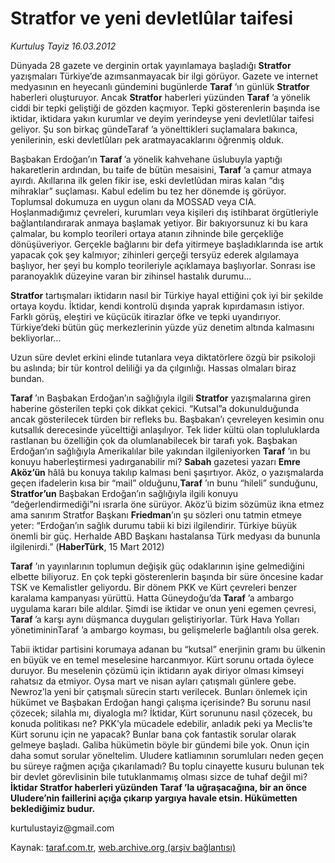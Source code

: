 # Stratfor ve yeni devletlûlar taifesi

*Kurtuluş Tayiz 16.03.2012*

<div class="yazi"><p>Dünyada 28 gazete ve derginin ortak yayınlamaya başladığı <strong>Stratfor</strong> yazışmaları Türkiye’de azımsanmayacak bir ilgi görüyor. Gazete ve internet medyasının en heyecanlı gündemini bugünlerde <strong>Taraf</strong> ’ın günlük <strong>Stratfor</strong> haberleri oluşturuyor. Ancak <strong>Stratfor</strong> haberleri yüzünden <strong>Taraf</strong> ’a yönelik ciddi bir tepki geliştiği de gözden kaçmıyor. Tepki gösterenlerin başında ise iktidar, iktidara yakın kurumlar ve deyim yerindeyse yeni devletlûlar taifesi geliyor. Şu son birkaç gündeTaraf ’a yönelttikleri suçlamalara bakınca, yenilerinin, eski devletlûları pek aratmayacaklarını öğrenmiş olduk.</p>
<p>Başbakan Erdoğan’ın <strong>Taraf </strong>’a yönelik kahvehane üslubuyla yaptığı hakaretlerin ardından, bu taife de bütün mesaisini, <strong>Taraf</strong> ’a çamur atmaya ayırdı. Akıllarına ilk gelen fikir ise, eski devletlûdan miras kalan “dış mihraklar” suçlaması. Kabul edelim bu tez her dönemde iş görüyor. Toplumsal dokumuza en uygun olanı da MOSSAD veya CIA. Hoşlanmadığımız çevreleri, kurumları veya kişileri dış istihbarat örgütleriyle bağlantılandırarak anmaya başlamak yetiyor. Bir bakıyorsunuz ki bu kara çalmalar, bu komplo teorileri ortaya atanın zihninde bile gerçekliğe dönüşüveriyor. Gerçekle bağlarını bir defa yitirmeye başladıklarında ise artık yapacak çok şey kalmıyor; zihinleri gerçeği tersyüz ederek algılamaya başlıyor, her şeyi bu komplo teorileriyle açıklamaya başlıyorlar. Sonrası ise paranoyaklık düzeyine varan bir zihinsel hastalık durumu...</p>
<p><strong>Stratfor</strong> tartışmaları iktidarın nasıl bir Türkiye hayal ettiğini çok iyi bir şekilde ortaya koydu. İktidar, kendi kontrolü dışında yaprak kıpırdamasın istiyor. Farklı görüş, eleştiri ve küçücük itirazlar öfke ve tepki uyandırıyor. Türkiye’deki bütün güç merkezlerinin yüzde yüz denetim altında kalmasını bekliyorlar...</p>
<p>Uzun süre devlet erkini elinde tutanlara veya diktatörlere özgü bir psikoloji bu aslında; bir tür kontrol deliliği ya da çılgınlığı. Hassas olmaları biraz bundan.</p>
<p><strong>Taraf </strong>’ın Başbakan Erdoğan’ın sağlığıyla ilgili <strong>Stratfor</strong> yazışmalarına giren haberine gösterilen tepki çok dikkat çekici. “Kutsal”a dokunulduğunda ancak gösterilecek türden bir refleks bu. Başbakan’ı çevreleyen kesimin onu kutsallık derecesinde yücelttiği anlaşılıyor. Tek lider kültü olan topluluklarda rastlanan bu özelliğin çok da olumlanabilecek bir tarafı yok. Başbakan Erdoğan’ın sağlığıyla Amerikalılar bile yakından ilgileniyorken <strong>Taraf</strong> ’ın bu konuyu haberleştirmesi yadırganabilir mi? <strong>Sabah</strong> gazetesi yazarı <strong>Emre Aköz’ün</strong> hâlâ bu konuya takılıp kalması beni şaşırtıyor. Aköz, o yazışmalarda geçen ifadelerin kısa bir “mail” olduğunu,<strong>Taraf</strong> ’ın bunu “hileli” sunduğunu, <strong>Stratfor’un</strong> Başbakan Erdoğan’ın sağlığıyla ilgili konuyu “değerlendirmediği”ni ısrarla öne sürüyor. Aköz’ü bizim sözümüz ikna etmez ama sanırım Stratfor Başkanı <strong>Friedman</strong>’ın şu sözleri onu tatmin etmeye yeter: “Erdoğan’ın sağlık durumu tabii ki bizi ilgilendirir. Türkiye büyük önemli bir güç. Herhalde ABD Başkanı hastalansa Türk medyası da bununla ilgilenirdi.” (<strong>HaberTürk</strong>, 15 Mart 2012)</p>
<p><strong>Taraf</strong> ’ın yayınlarının toplumun değişik güç odaklarının işine gelmediğini elbette biliyoruz. En çok tepki gösterenlerin başında bir süre öncesine kadar TSK ve Kemalistler geliyordu. Bir dönem PKK ve Kürt çevreleri benzer karalama kampanyası yürüttü. Hatta Güneydoğu’da<strong> Taraf</strong> ’a ambargo uygulama kararı bile aldılar. Şimdi ise iktidar ve onun yeni egemen çevresi, <strong>Taraf </strong>’a karşı aynı düşmanca duyguları geliştiriyorlar. Türk Hava Yolları yönetimininTaraf ’a ambargo koyması, bu gelişmelerle bağlantılı olsa gerek.</p>
<p>Tabii iktidar partisini korumaya adanan bu “kutsal” enerjinin gramı bu ülkenin en büyük ve en temel meselesine harcanmıyor. Kürt sorunu ortada öylece duruyor. Bu meselenin çözümü için iktidarın ayak diriyor olması kimseyi rahatsız da etmiyor. Oysa mart ve nisan ayları çatışmalı günlere gebe. Newroz’la yeni bir çatışmalı sürecin startı verilecek. Bunları önlemek için hükümet ve Başbakan Erdoğan hangi çalışma içerisinde? Bu sorunu nasıl çözecek; silahla mı, diyalogla mı? İktidar, Kürt sorununu nasıl çözecek, bu konuda politikası ne? PKK’yla mücadele edebilir, anladık peki ya Meclis’te Kürt sorunu için ne yapacak? Bunlar bana çok fantastik sorular olarak gelmeye başladı. Galiba hükümetin böyle bir gündemi bile yok. Onun için daha somut sorular yöneltelim. Uludere katliamının sorumluları neden geçen bu süreye rağmen açığa çıkarılamadı? Bu toplu cinayette kusuru bulunan tek bir devlet görevlisinin bile tutuklanmamış olması sizce de tuhaf değil mi?<strong> İktidar Stratfor haberleri yüzünden Taraf ’la uğraşacağına, bir an önce Uludere’nin faillerini açığa çıkarıp yargıya havale etsin. Hükümetten beklediğimiz budur.</strong></p>
<p>kurtulustayiz@gmail.com</p>
</div>

Kaynak: [taraf.com.tr](http://www.taraf.com.tr:80/kurtulus-tayiz/makale-stratfor-ve-yeni-devletlular-taifesi.htm), [web.archive.org (arşiv bağlantısı)](http://web.archive.org/web/20120319003828/http://www.taraf.com.tr:80/kurtulus-tayiz/makale-stratfor-ve-yeni-devletlular-taifesi.htm)
